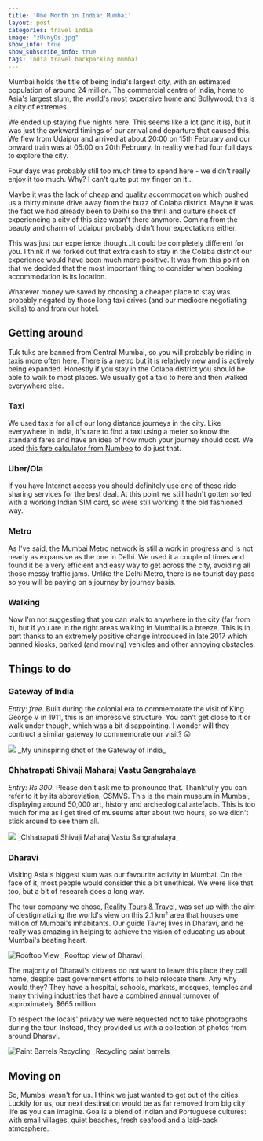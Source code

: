 ```yaml
---
title: 'One Month in India: Mumbai'
layout: post
categories: travel india
image: "zUvnyOs.jpg"
show_info: true
show_subscribe_info: true
tags: india travel backpacking mumbai
---
```


Mumbai holds the title of being India's largest city, with an estimated population of around 24 million. The commercial centre of India, home to Asia's largest slum, the world's most expensive home and Bollywood; this is a city of extremes.

We ended up staying five nights here. This seems like a lot (and it is), but it was just the awkward timings of our arrival and departure that caused this. We flew from Udaipur and arrived at about 20:00 on 15th February and our onward train was at 05:00 on 20th February. In reality we had four full days to explore the city.

Four days was probably still too much time to spend here - we didn't really enjoy it too much. Why? I can't quite put my finger on it...

Maybe it was the lack of cheap and quality accommodation which pushed us a thirty minute drive away from the buzz of Colaba district. Maybe it was the fact we had already been to Delhi so the thrill and culture shock of experiencing a city of this size wasn't there anymore. Coming from the beauty and charm of Udaipur probably didn't hour expectations either.

This was just our experience though...it could be completely different for you. I think if we forked out that extra cash to stay in the Colaba district our experience would have been much more positive. It was from this point on that we decided that the most important thing to consider when booking accommodation is its location.

Whatever money we saved by choosing a cheaper place to stay was probably negated by those long taxi drives (and our mediocre negotiating skills) to and from our hotel.

## Getting around

Tuk tuks are banned from Central Mumbai, so you will probably be riding in taxis more often here. There is a metro but it is relatively new and is actively being expanded. Honestly if you stay in the Colaba district you should be able to walk to most places. We usually got a taxi to here and then walked everywhere else.

### Taxi

We used taxis for all of our long distance journeys in the city. Like everywhere in India, it's rare to find a taxi using a meter so know the standard fares and have an idea of how much your journey should cost. We used [this fare calculator from Numbeo](https://www.numbeo.com/taxi-fare/in/Mumbai) to do just that.

### Uber/Ola

If you have Internet access you should definitely use one of these ride-sharing services for the best deal. At this point we still hadn't gotten sorted with a working Indian SIM card, so were still working it the old fashioned way.

### Metro

As I've said, the Mumbai Metro network is still a work in progress and is not nearly as expansive as the one in Delhi. We used it a couple of times and found it be a very efficient and easy way to get across the city, avoiding all those messy traffic jams. Unlike the Delhi Metro, there is no tourist day pass so you will be paying on a journey by journey basis.

### Walking

Now I'm not suggesting that you can walk to anywhere in the city (far from it), but if you are in the right areas walking in Mumbai is a breeze. This is in part thanks to an extremely positive change introduced in late 2017 which banned kiosks, parked (and moving) vehicles and other annoying obstacles.

## Things to do

### Gateway of India

_Entry: free_. Built during the colonial era to commemorate the visit of King George V in 1911, this is an impressive structure. You can't get close to it or walk under though, which was a bit disappointing. I wonder will they contruct a similar gateway to commemorate our visit? 😜

<img class="post-image post-image-1" src="{{site.image_cdn}}/QZg6zVg.jpg">
_My uninspiring shot of the Gateway of India_

### Chhatrapati Shivaji Maharaj Vastu Sangrahalaya

_Entry: Rs 300_. Please don't ask me to pronounce that. Thankfully you can refer to it by its abbreviation, CSMVS. This is the main museum in Mumbai, displaying around 50,000 art, history and archeological artefacts. This is too much for me as I get tired of museums after about two hours, so we didn't stick around to see them all.

<img class="post-image post-image-1" src="{{site.image_cdn}}/zUvnyOs.jpg">
_Chhatrapati Shivaji Maharaj Vastu Sangrahalaya_

### Dharavi

Visiting Asia's biggest slum was our favourite activity in Mumbai. On the face of it, most people would consider this a bit unethical. We were like that too, but a bit of research goes a long way.

The tour company we chose, [Reality Tours & Travel](http://realitytoursandtravel.com/dharavi-tour.php), was set up with the aim of destigmatizing the world's view on this 2.1 km² area that houses one million of Mumbai's inhabitants. Our guide Tavrej lives in Dharavi, and he really was amazing in helping to achieve the vision of educating us about Mumbai's beating heart.

<img class="post-image post-image-1" src="https://farm6.staticflickr.com/5564/31364575501_92e14a9580_b.jpg" alt="Rooftop View">
_Rooftop view of Dharavi_

The majority of Dharavi's citizens do not want to leave this place they call home, despite past government efforts to help relocate them. Any why would they? They have a hospital, schools, markets, mosques, temples and many thriving industries that have a combined annual turnover of approximately $665 million.

To respect the locals' privacy we were requested not to take photographs during the tour. Instead, they provided us with a collection of photos from around Dharavi.

<img class="post-image post-image-1" src="https://farm6.staticflickr.com/5573/31480292685_d1f44de6a6_b.jpg" alt="Paint Barrels Recycling">
_Recycling paint barrels_

## Moving on

So, Mumbai wasn't for us. I think we just wanted to get out of the cities. Luckily for us, our next destination would be as far removed from big city life as you can imagine. Goa is a blend of Indian and Portuguese cultures: with small villages, quiet beaches, fresh seafood and a laid-back atmosphere.